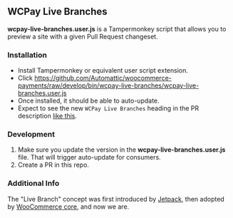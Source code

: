## WCPay Live Branches

**wcpay-live-branches.user.js** is a Tampermonkey script that allows you to preview a site with a given Pull Request changeset.

### Installation

* Install Tampermonkey or equivalent user script extension.
* Click https://github.com/Automattic/woocommerce-payments/raw/develop/bin/wcpay-live-branches/wcpay-live-branches.user.js
* Once installed, it should be able to auto-update.
* Expect to see the new `WCPay Live Branches` heading in the PR description [like this](https://user-images.githubusercontent.com/10045087/227102466-6c9e5918-07ae-42cd-9dd9-20d1e355091d.png).

### Development

1. Make sure you update the version in the **wcpay-live-branches.user.js** file. That will trigger auto-update for consumers.
2. Create a PR in this repo.

### Additional Info

The "Live Branch" concept was first introduced by [Jetpack](https://github.com/Automattic/jetpack/tree/trunk/tools/jetpack-live-branches), then adopted by [WooCommerce core](https://github.com/woocommerce/woocommerce/tree/trunk/plugins/woocommerce-beta-tester/userscripts), and now we are. 
